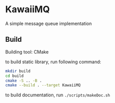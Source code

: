 # KawaiiMQ

A simple message queue implementation

## Build

Building tool: CMake

to build static library, run following command:
```bash
mkdir build
cd build
cmake -S .. -B .
cmake --build . --target KawaiiMQ
```

to build documentation, run `./scripts/makeDoc.sh`

